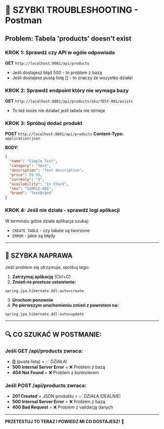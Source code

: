 # 🔧 SZYBKI TROUBLESHOOTING - Postman

## Problem: Tabela 'products' doesn't exist

### KROK 1: Sprawdź czy API w ogóle odpowiada

**GET** `http://localhost:8081/api/products`

- Jeśli dostajesz błąd 500 - to problem z bazą
- Jeśli dostajesz pustą listę [] - to znaczy że wszystko działa!

### KROK 2: Sprawdź endpoint który nie wymaga bazy

**GET** `http://localhost:8081/api/products/sku/TEST-001/exists`

- To też może nie działać jeśli tabela nie istnieje

### KROK 3: Spróbuj dodać produkt

**POST** `http://localhost:8081/api/products`
**Content-Type:** `application/json`

**BODY:**

```json
{
  "name": "Simple Test",
  "category": "Test",
  "description": "Test description",
  "price": 99.99,
  "currency": "$",
  "availability": "In Stock",
  "sku": "SIMPLE-001",
  "brand": "TestBrand"
}
```

### KROK 4: Jeśli nie działa - sprawdź logi aplikacji

W terminalu gdzie działa aplikacja szukaj:

- `CREATE TABLE` - czy tabele są tworzone
- `ERROR` - jakie są błędy

---

## 🚨 SZYBKA NAPRAWA

Jeśli problem się utrzymuje, spróbuj tego:

1. **Zatrzymaj aplikację** (Ctrl+C)
2. **Zmień na prostsze ustawienie:**

```properties
spring.jpa.hibernate.ddl-auto=create
```

3. **Uruchom ponownie**
4. **Po pierwszym uruchomieniu zmień z powrotem na:**

```properties
spring.jpa.hibernate.ddl-auto=update
```

---

## 🔍 CO SZUKAĆ W POSTMANIE:

### Jeśli GET /api/products zwraca:

- **[]** (pusta lista) = ✅ DZIAŁA!
- **500 Internal Server Error** = ❌ Problem z bazą
- **404 Not Found** = ❌ Problem z kontrolerem

### Jeśli POST /api/products zwraca:

- **201 Created** + JSON produktu = ✅ DZIAŁA IDEALNIE!
- **500 Internal Server Error** = ❌ Problem z bazą
- **400 Bad Request** = ❌ Problem z validacją danych

---

**PRZETESTUJ TO TERAZ I POWIEDZ MI CO DOSTAJESZ!** 🚀
